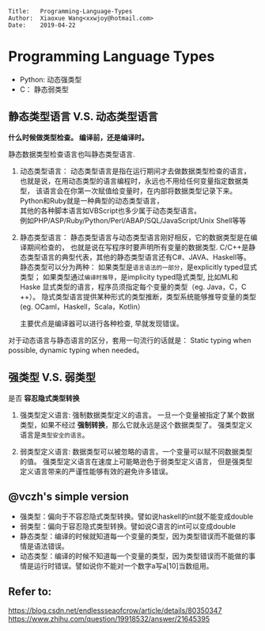```
Title:   Programming-Language-Types
Author:  Xiaoxue Wang<xxwjoy@hotmail.com>
Date:    2019-04-22
```


# Programming Language Types

 - Python: 动态强类型
 - C： 静态弱类型

## 静态类型语言 V.S. 动态类型语言

**什么时候做类型检查。 编译前，还是编译时。**

静态数据类型检查语言也叫静态类型语言.

1. 动态类型语言：
      动态类型语言是指在运行期间才去做数据类型检查的语言，
      也就是说，在用动态类型的语言编程时，永远也不用给任何变量指定数据类型，
      该语言会在你第一次赋值给变量时，在内部将数据类型记录下来。  
      Python和Ruby就是一种典型的动态类型语言，  
      其他的各种脚本语言如VBScript也多少属于动态类型语言。  
      例如PHP/ASP/Ruby/Python/Perl/ABAP/SQL/JavaScript/Unix Shell等等

2. 静态类型语言：
      静态类型语言与动态类型语言刚好相反，它的数据类型是在编译期间检查的，
      也就是说在写程序时要声明所有变量的数据类型.
      C/C++是静态类型语言的典型代表，其他的静态类型语言还有C#、JAVA、Haskell等。
        静态类型可以分为两种：
          如果类型是`语言语法的一部分`，是explicitly typed显式类型；
          如果类型通过`编译时推导`，是implicity typed隐式类型, 比如ML和Haske
        显式类型的语言，程序员须指定每个变量的类型（eg. Java，C，C ++）。
        隐式类型语言提供某种形式的类型推断，类型系统能够推导变量的类型(eg. OCaml，Haskell，Scala，Kotlin）

     主要优点是编译器可以进行各种检查, 早就发现错误。




对于动态语言与静态语言的区分，套用一句流行的话就是：
    Static typing when possible, dynamic typing when needed。


## 强类型 V.S. 弱类型

是否 **容忍隐式类型转换**

1. 强类型定义语言: 
      强制数据类型定义的语言。
      一旦一个变量被指定了某个数据类型，如果不经过 **强制转换**，那么它就永远是这个数据类型了。
      强类型定义语言是`类型安全的语言`。

2. 弱类型定义语言:
      数据类型可以被忽略的语言。一个变量可以赋不同数据类型的值。
      强类型定义语言在速度上可能略逊色于弱类型定义语言，
      但是强类型定义语言带来的严谨性能够有效的避免许多错误。



## @vczh's simple version

 - 强类型：偏向于不容忍隐式类型转换。譬如说haskell的int就不能变成double
 - 弱类型：偏向于容忍隐式类型转换。譬如说C语言的int可以变成double
 - 静态类型：编译的时候就知道每一个变量的类型，因为类型错误而不能做的事情是语法错误。
 - 动态类型：编译的时候不知道每一个变量的类型，因为类型错误而不能做的事情是运行时错误。譬如说你不能对一个数字a写a[10]当数组用。



## Refer to: 
https://blog.csdn.net/endlessseaofcrow/article/details/80350347
https://www.zhihu.com/question/19918532/answer/21645395
